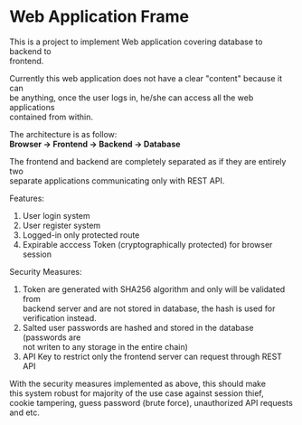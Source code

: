 # Web Application Frame
This is a project to implement Web application covering database to backend to \
frontend.

Currently this web application does not have a clear "content" because it can \
be anything, once the user logs in, he/she can access all the web applications \
contained from within.

The architecture is as follow:\
**Browser -> Frontend -> Backend -> Database**

The frontend and backend are completely separated as if they are entirely two \
separate applications communicating only with REST API.

Features:
1. User login system
2. User register system
3. Logged-in only protected route
4. Expirable acccess Token (cryptographically protected) for browser session

Security Measures:
1. Token are generated with SHA256 algorithm and only will be validated from \
backend server and are not stored in database, the hash is used for \
verification instead.
2. Salted user passwords are hashed and stored in the database (passwords are \
not writen to any storage in the entire chain)
3. API Key to restrict only the frontend server can request through REST API

With the security measures implemented as above, this should make\
this system robust for majority of the use case against session thief,\
cookie tampering, guess password (brute force), unauthorized API requests \
and etc.
